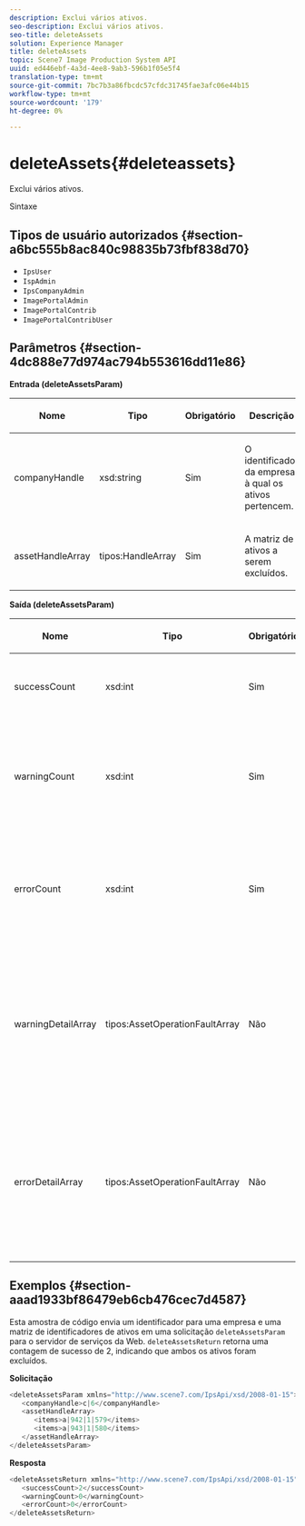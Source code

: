 ```yaml
---
description: Exclui vários ativos.
seo-description: Exclui vários ativos.
seo-title: deleteAssets
solution: Experience Manager
title: deleteAssets
topic: Scene7 Image Production System API
uuid: ed446ebf-4a3d-4ee8-9ab3-596b1f05e5f4
translation-type: tm+mt
source-git-commit: 7bc7b3a86fbcdc57cfdc31745fae3afc06e44b15
workflow-type: tm+mt
source-wordcount: '179'
ht-degree: 0%

---
```



# deleteAssets{#deleteassets}

Exclui vários ativos.

Sintaxe

## Tipos de usuário autorizados {#section-a6bc555b8ac840c98835b73fbf838d70}

* `IpsUser`
* `IspAdmin`
* `IpsCompanyAdmin`
* `ImagePortalAdmin`
* `ImagePortalContrib`
* `ImagePortalContribUser`

## Parâmetros {#section-4dc888e77d974ac794b553616dd11e86}

**Entrada (deleteAssetsParam)**

<table id="table_AAA6845769DB4B129C8A660D0CBA348A"> 
 <thead> 
  <tr> 
   <th colname="col1" class="entry"> <p>Nome </p> </th> 
   <th colname="col2" class="entry"> <p>Tipo </p> </th> 
   <th colname="col3" class="entry"> <p>Obrigatório </p> </th> 
   <th colname="col4" class="entry"> <p>Descrição </p> </th> 
  </tr> 
 </thead>
 <tbody> 
  <tr> 
   <td colname="col1"> <p><span class="codeph"> <span class="varname"> companyHandle</span> </span> </p> </td> 
   <td colname="col2"> <p><span class="codeph"> xsd:string</span> </p> </td> 
   <td colname="col3"> <p>Sim </p> </td> 
   <td colname="col4"> <p>O identificador da empresa à qual os ativos pertencem. </p> </td> 
  </tr> 
  <tr> 
   <td colname="col1"> <p><span class="codeph"> <span class="varname"> assetHandleArray</span> </span> </p> </td> 
   <td colname="col2"> <p><span class="codeph"> tipos:HandleArray</span> </p> </td> 
   <td colname="col3"> <p>Sim </p> </td> 
   <td colname="col4"> <p>A matriz de ativos a serem excluídos. </p> </td> 
  </tr> 
 </tbody> 
</table>

**Saída (deleteAssetsParam)**

<table id="table_0C6D8D51A79248ACA2022DBB754A9B9C"> 
 <thead> 
  <tr> 
   <th colname="col1" class="entry"> <p>Nome </p> </th> 
   <th colname="col2" class="entry"> <p>Tipo </p> </th> 
   <th colname="col3" class="entry"> <p>Obrigatório </p> </th> 
   <th colname="col4" class="entry"> <p>Descrição </p> </th> 
  </tr> 
 </thead>
 <tbody> 
  <tr> 
   <td colname="col1"> <p><span class="codeph"> <span class="varname"> successCount</span> </span> </p> </td> 
   <td colname="col2"> <p><span class="codeph"> xsd:int</span> </p> </td> 
   <td colname="col3"> <p>Sim </p> </td> 
   <td colname="col4"> <p>O número de ativos excluídos com êxito. </p> </td> 
  </tr> 
  <tr> 
   <td colname="col1"> <p><span class="codeph"> <span class="varname"> warningCount</span> </span> </p> </td> 
   <td colname="col2"> <p><span class="codeph"> xsd:int</span> </p> </td> 
   <td colname="col3"> <p>Sim </p> </td> 
   <td colname="col4"> <p>Os ativos que geraram um aviso quando a operação tentou excluí-los. </p> </td> 
  </tr> 
  <tr> 
   <td colname="col1"> <p><span class="codeph"> <span class="varname"> errorCount</span> </span> </p> </td> 
   <td colname="col2"> <p><span class="codeph"> xsd:int</span> </p> </td> 
   <td colname="col3"> <p>Sim </p> </td> 
   <td colname="col4"> <p>Os ativos que geraram um erro quando a operação tentou excluí-los. </p> </td> 
  </tr> 
  <tr> 
   <td colname="col1"> <p><span class="codeph"> <span class="varname"> warningDetailArray</span> </span> </p> </td> 
   <td colname="col2"> <p><span class="codeph"> tipos:AssetOperationFaultArray</span> </p> </td> 
   <td colname="col3"> <p>Não </p> </td> 
   <td colname="col4"> <p>A matriz de detalhes associados aos ativos que geraram um aviso quando a operação tentou excluí-los. </p> </td> 
  </tr> 
  <tr> 
   <td colname="col1"> <p><span class="codeph"> <span class="varname"> errorDetailArray</span> </span> </p> </td> 
   <td colname="col2"> <p><span class="codeph"> tipos:AssetOperationFaultArray</span> </p> </td> 
   <td colname="col3"> <p>Não </p> </td> 
   <td colname="col4"> <p>A matriz de detalhes associados aos ativos que geraram um erro quando a operação tentou excluí-los. </p> </td> 
  </tr> 
 </tbody> 
</table>

## Exemplos {#section-aaad1933bf86479eb6cb476cec7d4587}

Esta amostra de código envia um identificador para uma empresa e uma matriz de identificadores de ativos em uma solicitação `deleteAssetsParam` para o servidor de serviços da Web. `deleteAssetsReturn` retorna uma contagem de sucesso de 2, indicando que ambos os ativos foram excluídos.

**Solicitação**

```java
<deleteAssetsParam xmlns="http://www.scene7.com/IpsApi/xsd/2008-01-15">
   <companyHandle>c|6</companyHandle>
   <assetHandleArray>
      <items>a|942|1|579</items>
      <items>a|943|1|580</items>
   </assetHandleArray>
</deleteAssetsParam>
```

**Resposta**

```java
<deleteAssetsReturn xmlns="http://www.scene7.com/IpsApi/xsd/2008-01-15">
   <successCount>2</successCount>
   <warningCount>0</warningCount>
   <errorCount>0</errorCount>
</deleteAssetsReturn>
```

